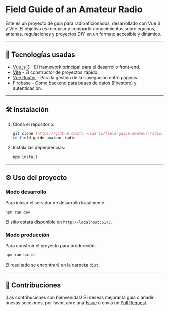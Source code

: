 # Field Guide of an Amateur Radio

Este es un proyecto de guía para radioaficionados, desarrollado con Vue 3 y Vite. El objetivo es recopilar y compartir conocimientos sobre equipos, antenas, regulaciones y proyectos DIY en un formato accesible y dinámico.

---

## 🚀 Tecnologías usadas

* [Vue.js 3](https://vuejs.org/) - El framework principal para el desarrollo front-end.
* [Vite](https://vitejs.dev/) - El constructor de proyectos rápido.
* [Vue Router](https://router.vuejs.org/) - Para la gestión de la navegación entre páginas.
* [Firebase](https://firebase.google.com/) - Como backend para bases de datos (Firestore) y autenticación.

---

## 🛠️ Instalación

1.  Clona el repositorio:
    ```bash
    git clone [https://github.com/tu-usuario/field-guide-amateur-radio.git](https://github.com/tu-usuario/field-guide-amateur-radio.git)
    cd field-guide-amateur-radio
    ```

2.  Instala las dependencias:
    ```bash
    npm install
    ```

---

## ⚙️ Uso del proyecto

### Modo desarrollo

Para iniciar el servidor de desarrollo localmente:

```bash
npm run dev
````

El sitio estará disponible en `http://localhost:5173`.

### Modo producción

Para construir el proyecto para producción:

```bash
npm run build
```

El resultado se encontrará en la carpeta `dist`.

-----

## 🤝 Contribuciones

¡Las contribuciones son bienvenidas\! Si deseas mejorar la guía o añadir nuevas secciones, por favor, abre una [Issue](https://www.google.com/search?q=https://github.com/tu-usuario/field-guide-amateur-radio/issues) o envía un [Pull Request](https://www.google.com/search?q=https://github.com/tu-usuario/field-guide-amateur-radio/pulls).
